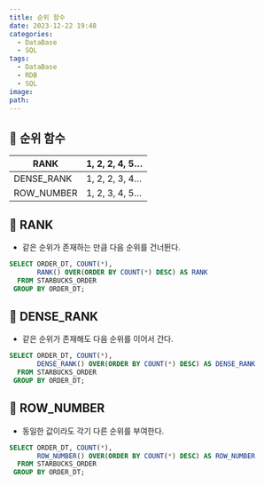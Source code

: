 ```yaml
---
title: 순위 함수
date: 2023-12-22 19:48
categories:
  - DataBase
  - SQL
tags:
  - DataBase
  - RDB
  - SQL
image: 
path:
---
```


## 🌈 순위 함수

|RANK|1, 2, 2, 4, 5…|
|---|---|
|DENSE_RANK|1, 2, 2, 3, 4…|
|ROW_NUMBER|1, 2, 3, 4, 5…|

## 🌈 RANK

- 같은 순위가 존재하는 만큼 다음 순위를 건너뛴다.

```sql
SELECT ORDER_DT, COUNT(*),
       RANK() OVER(ORDER BY COUNT(*) DESC) AS RANK
  FROM STARBUCKS_ORDER
 GROUP BY ORDER_DT;
```

## 🌈 DENSE_RANK

- 같은 순위가 존재해도 다음 순위를 이어서 간다.

```sql
SELECT ORDER_DT, COUNT(*),
       DENSE_RANK() OVER(ORDER BY COUNT(*) DESC) AS DENSE_RANK
  FROM STARBUCKS_ORDER
 GROUP BY ORDER_DT;
```

## 🌈 ROW_NUMBER

- 동일한 값이라도 각기 다른 순위를 부여한다.

```sql
SELECT ORDER_DT, COUNT(*),
       ROW_NUMBER() OVER(ORDER BY COUNT(*) DESC) AS ROW_NUMBER
  FROM STARBUCKS_ORDER
 GROUP BY ORDER_DT;
```
